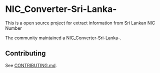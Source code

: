 # NIC_Converter-Sri-Lanka-
This is a open source project for extract information from Sri Lankan NIC Number


The community maintained a NIC_Converter-Sri-Lanka-.


## Contributing

See [CONTRIBUTING.md](CONTRIBUTING.md).

